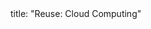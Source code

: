 <frontmatter>
title: "Reuse: Cloud Computing"
</frontmatter>

<include src="container-inPage-asFlat.md" boilerplate />
